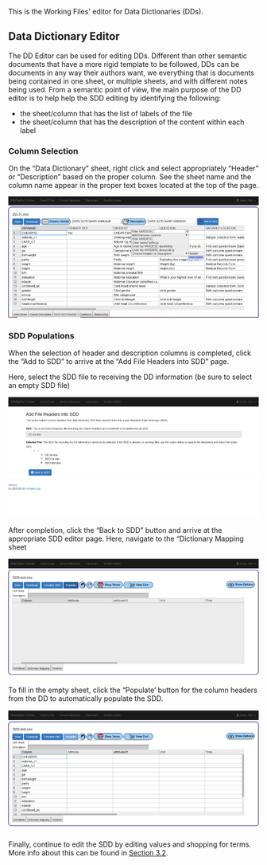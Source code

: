 This is the Working Files' editor for Data Dictionaries (DDs). 

## Data Dictionary Editor

The DD Editor can be used for editing DDs. Different than other semantic documents that have a more rigid template to be followed, DDs can be documents in any way their authors want, we everything that is documents being contained in one sheet, or multiple sheets, and with different notes being used. From a semantic point of view, the main purpose of the DD editor is to help help the SDD editing by identifying the following: 

* the sheet/column that has the list of labels of the file
* the sheet/column that has the description of the content within each label

### Column Selection

On the “Data Dictionary” sheet, right click and select appropriately “Header” or “Description” based on the proper column.
See the sheet name and the column name appear in the proper text boxes located at the top of the page.

![](https://raw.githubusercontent.com/paulopinheiro1234/hadatac-screenshots/master/Sec3/DDEditor01.png)   

### SDD Populations

When the selection of header and description columns is completed, click the “Add to SDD” to arrive at the “Add File Headers into SDD” page.

Here, select the SDD file to receiving the DD information (be sure to select an empty SDD file)

![](https://raw.githubusercontent.com/paulopinheiro1234/hadatac-screenshots/master/Sec3/DDEditor02.png)    

After completion, click the “Back to SDD” button and arrive at the appropriate SDD editor page.
Here, navigate to the “Dictionary Mapping sheet 

![](https://raw.githubusercontent.com/paulopinheiro1234/hadatac-screenshots/master/Sec3/DDEditor03.png)    

To fill in the empty sheet, click the “Populate’ button for the column headers from the DD to automatically populate the SDD.

![](https://raw.githubusercontent.com/paulopinheiro1234/hadatac-screenshots/master/Sec3/DDEditor04.png)   

Finally, continue to edit the SDD by editing values and shopping for terms. More info about this can be found in [Section 3.2](https://github.com/paulopinheiro1234/hadatac/wiki/3.3.2.-SDD-Editor).
